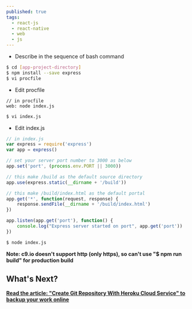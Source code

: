 ```yaml
---
published: true
tags:
  - react-js
  - react-native
  - web
  - js
---
```


* Describe in the sequence of bash command

```sh
$ cd [app-project-directory]
$ npm install --save express
$ vi procfile
```

* Edit procfile

```
// in procfile
web: node index.js
```

```sh
$ vi index.js 
```

* Edit index.js

```javascript
// in index.js
var express = require('express')
var app = express()

// set your server port number to 3000 as below
app.set('port', (process.env.PORT || 3000))

// this make /build as the default source directory
app.use(express.static(__dirname + '/build'))

// this make /build/index.html as the default portal
app.get('*', function(request, response) {
	response.sendFile(__dirname + '/build/index.html')	
})

app.listen(app.get('port'), function() {
	console.log("Express server started on port", app.get('port'))
})
```

```bash
$ node index.js
```

**Note: c9.io doesn't support http (only https), so can't use "$ npm run build" for production build**


## What's Next?
**[Read the article: "Create Git Repository With Heroku Cloud Service" to backup your work online](https://mania7539.github.io/articles/create-git-repository-with-heroku-cloud-service.html)**
